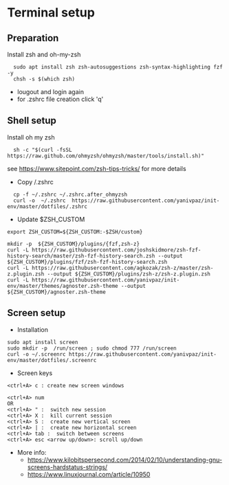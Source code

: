 # Terminal setup

## Preparation

Install zsh and oh-my-zsh 
```
  sudo apt install zsh zsh-autosuggestions zsh-syntax-highlighting fzf -y 
  chsh -s $(which zsh)
```  
  - lougout and login again 
  - for .zshrc file creation click 'q'

## Shell setup
Install oh my zsh
```
  sh -c "$(curl -fsSL https://raw.github.com/ohmyzsh/ohmyzsh/master/tools/install.sh)"
```
see https://www.sitepoint.com/zsh-tips-tricks/ for more details

* Copy /.zshrc 
```
  cp -f ~/.zshrc ~/.zshrc.after_ohmyzsh
  curl -o  ~/.zshrc  https://raw.githubusercontent.com/yanivpaz/init-env/master/dotfiles/.zshrc
```


* Update $ZSH_CUSTOM  

```
export ZSH_CUSTOM=${ZSH_CUSTOM:-$ZSH/custom}

mkdir -p  ${ZSH_CUSTOM}/plugins/{fzf,zsh-z}
curl -L https://raw.githubusercontent.com/joshskidmore/zsh-fzf-history-search/master/zsh-fzf-history-search.zsh --output ${ZSH_CUSTOM}/plugins/fzf/zsh-fzf-history-search.zsh
curl -L https://raw.githubusercontent.com/agkozak/zsh-z/master/zsh-z.plugin.zsh --output ${ZSH_CUSTOM}/plugins/zsh-z/zsh-z.plugin.zsh
curl -L https://raw.githubusercontent.com/yanivpaz/init-env/master/themes/agnoster.zsh-theme --output ${ZSH_CUSTOM}/agnoster.zsh-theme
```

## Screen setup
* Installation
```
sudo apt install screen
sudo mkdir -p  /run/screen ; sudo chmod 777 /run/screen
curl -o ~/.screenrc https://raw.githubusercontent.com/yanivpaz/init-env/master/dotfiles/.screenrc
```

* Screen keys 
```
<ctrl+A> c : create new screen windows

<ctrl+A> num
OR
<ctrl+A> " :  switch new session
<ctrl+A> X :  kill current session
<ctrl+A> S :  create new vertical screen
<ctrl+A> | :  create new horizontal screen
<ctrl+A> tab :  switch between screens
<ctrl+A> esc <arrow up/down>: scroll up/down
```

* More info:
  - https://www.kilobitspersecond.com/2014/02/10/understanding-gnu-screens-hardstatus-strings/
  - https://www.linuxjournal.com/article/10950 
